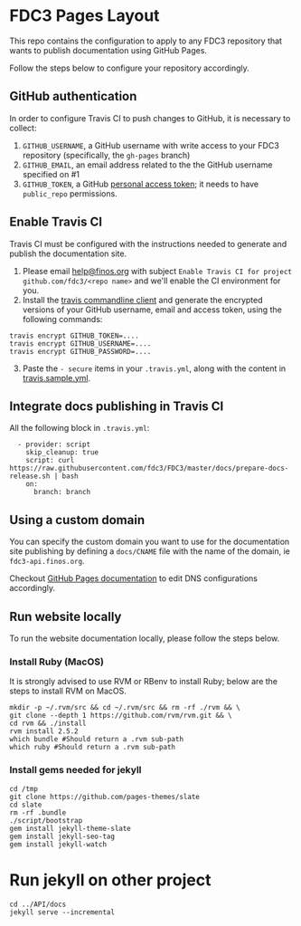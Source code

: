 # FDC3 Pages Layout

This repo contains the configuration to apply to any FDC3 repository that wants to publish documentation using GitHub Pages.

Follow the steps below to configure your repository accordingly.

## GitHub authentication

In order to configure Travis CI to push changes to GitHub, it is necessary to collect:
1. `GITHUB_USERNAME`, a GitHub username with write access to your FDC3 repository (specifically, the `gh-pages` branch)
2. `GITHUB_EMAIL`, an email address related to the the GitHub username specified on #1
3. `GITHUB_TOKEN`, a GitHub [personal access token](https://help.github.com/articles/creating-a-personal-access-token-for-the-command-line/); it needs to have `public_repo` permissions.

## Enable Travis CI

Travis CI must be configured with the instructions needed to generate and publish the documentation site.

1. Please email help@finos.org with subject `Enable Travis CI for project github.com/fdc3/<repo name>` and we'll enable the CI environment for you.
2. Install the [travis commandline client](https://github.com/travis-ci/travis.rb) and generate the encrypted versions of your GitHub username, email and access token, using the following commands:
```
travis encrypt GITHUB_TOKEN=....
travis encrypt GITHUB_USERNAME=....
travis encrypt GITHUB_PASSWORD=....
```
3. Paste the `- secure` items in your `.travis.yml`, along with the content in [travis.sample.yml](travis.sample.yml).

## Integrate docs publishing in Travis CI

All the following block in `.travis.yml`:
```
  - provider: script
    skip_cleanup: true
    script: curl https://raw.githubusercontent.com/fdc3/FDC3/master/docs/prepare-docs-release.sh | bash
    on:
      branch: branch
```

## Using a custom domain

You can specify the custom domain you want to use for the documentation site publishing by defining a `docs/CNAME` file with the name of the domain, ie `fdc3-api.finos.org`.

Checkout [GitHub Pages documentation](https://help.github.com/articles/setting-up-an-apex-domain/) to edit DNS configurations accordingly.

## Run website locally
To run the website documentation locally, please follow the steps below.

### Install Ruby (MacOS)

It is strongly advised to use RVM or RBenv to install Ruby; below are the steps to install RVM on MacOS.
```
mkdir -p ~/.rvm/src && cd ~/.rvm/src && rm -rf ./rvm && \
git clone --depth 1 https://github.com/rvm/rvm.git && \
cd rvm && ./install
rvm install 2.5.2
which bundle #Should return a .rvm sub-path
which ruby #Should return a .rvm sub-path
```

### Install gems needed for jekyll

```
cd /tmp
git clone https://github.com/pages-themes/slate
cd slate
rm -rf .bundle
./script/bootstrap
gem install jekyll-theme-slate
gem install jekyll-seo-tag
gem install jekyll-watch
```

# Run jekyll on other project
```
cd ../API/docs
jekyll serve --incremental
```